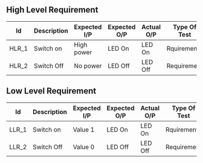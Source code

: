 High Level Requirement
----

|Id	| Description | Expected I/P	| Expected O/P | Actual O/P |	Type Of Test |
| --- | --- | --- | ---| --- | --- |
| HLR_1 |  Switch on | High power	| LED On | 	LED On |	Rquirement |
| HLR_2 |	Switch Off |No power | 	LED Off |	LED Off |	Requirement |

Low Level Requirement
---

|Id	| Description | Expected I/P	| Expected O/P | Actual O/P |	Type Of Test |
| --- | --- | --- | ---| --- | --- |
| LLR_1 |  Switch on | Value 1	| LED On | 	LED On |	Rquirement |
| LLR_2 |	Switch Off | Value 0 | 	LED Off |	LED Off |	Requirement |
